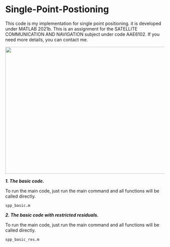 # Single-Point-Postioning
This code is my implementation for single point positioning. it is developed under MATLAB 2021b.
This is an assignment for the SATELLITE COMMUNICATION AND NAVIGATION subject under code AAE6102.
If you need more details, you can contact me.
<p align="center">
  <img width="600" height="400" src="https://user-images.githubusercontent.com/75666946/138066161-018ebb21-d561-4fe8-93de-587c90f34ac6.png">
</p>

***<p>1. The basic code.</p>***
<p>
  To run the main code, just run the main command and all functions will be called directly.
</p>
<p><code>spp_basic.m</code></p>

***<p>2. The basic code with restricted residuals.</p>***
<p>
  To run the main code, just run the main command and all functions will be called directly.
</p>
<p><code>spp_basic_res.m</code></p>
